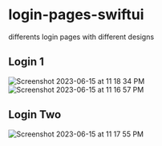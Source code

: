# login-pages-swiftui
differents login pages with different designs


## Login 1

![Screenshot 2023-06-15 at 11 18 34 PM](https://github.com/jdpadillaac/login-pages-swiftui/assets/34731799/ad8ac57b-6250-4a74-b94c-4ed54e06bf70)
![Screenshot 2023-06-15 at 11 16 57 PM](https://github.com/jdpadillaac/login-pages-swiftui/assets/34731799/6e03ccae-3edf-41cb-abd8-50db10a6b61e)

## Login Two

![Screenshot 2023-06-15 at 11 17 55 PM](https://github.com/jdpadillaac/login-pages-swiftui/assets/34731799/6dbeec5b-7413-4b13-ad41-b5dbe67f9f57)
